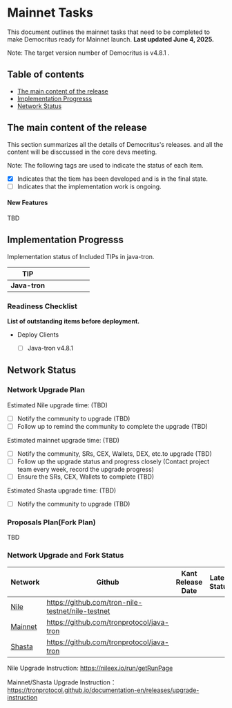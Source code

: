 # Mainnet Tasks

This document outlines the mainnet tasks that need to be completed to make Democritus ready for Mainnet launch. **Last updated June 4, 2025.**

Note: The target version number of Democritus is v4.8.1 .


## Table of contents

- [The main content of the release](#Release-included-in-the-Network-Upgrade.)
- [Implementation Progresss](#Implementation-Progresss)
- [Network Status](#Network-Status)



## The main content of the release

This section summarizes all the details of Democritus's releases. and all the content will be disccussed in the core devs meeting.

Note: The following tags are used to indicate the status of each item.
- [x] Indicates that the tiem has been developed and is in the final state.
- [ ] Indicates that the implementation work is ongoing. 

#### New Features

TBD

## Implementation Progresss

Implementation status of Included TIPs in java-tron.

TIP            |              |            |    |   |  |  |
|----------------|-----------------------------------------------------------------------|-----------------------------------------------------------------------|-----------------------------------------------------------------------|----------------------------------------------------------------------------------------------------------------------------|--------------|--------|
| **Java-tron**       |     |     |   |   |  | 

### Readiness Checklist

**List of outstanding items before deployment.**



 - Deploy Clients
   - [ ]  Java-tron v4.8.1


## Network Status

### Network Upgrade Plan

Estimated Nile upgrade time: (TBD)

- [ ] Notify the community to upgrade (TBD)
- [ ] Follow up to remind the community to complete the upgrade (TBD)

Estimated mainnet upgrade time: (TBD)

- [ ] Notify the community, SRs, CEX, Wallets, DEX, etc.to upgrade (TBD)
- [ ] Follow up the upgrade status and progress closely (Contact project team every week, record the upgrade progress) 
- [ ] Ensure the SRs, CEX, Wallets to complete (TBD)

Estimated Shasta upgrade time: (TBD)

- [ ] Notify the community to upgrade (TBD)

### Proposals Plan(Fork Plan)

TBD

### Network Upgrade and Fork Status

| Network  | Github | Kant Release Date  |  Latest Status | Fork |  
|---------|------------|-----|-----|-----|
| [Nile](https://nileex.io/) | https://github.com/tron-nile-testnet/nile-testnet | |  | |
| [Mainnet](https://tron.network/) |https://github.com/tronprotocol/java-tron | | |  |   
| [Shasta](https://www.trongrid.io/shasta)  | https://github.com/tronprotocol/java-tron |  |  |  |  

Nile Upgrade Instruction: https://nileex.io/run/getRunPage

Mainnet/Shasta Upgrade Instruction： https://tronprotocol.github.io/documentation-en/releases/upgrade-instruction

 
